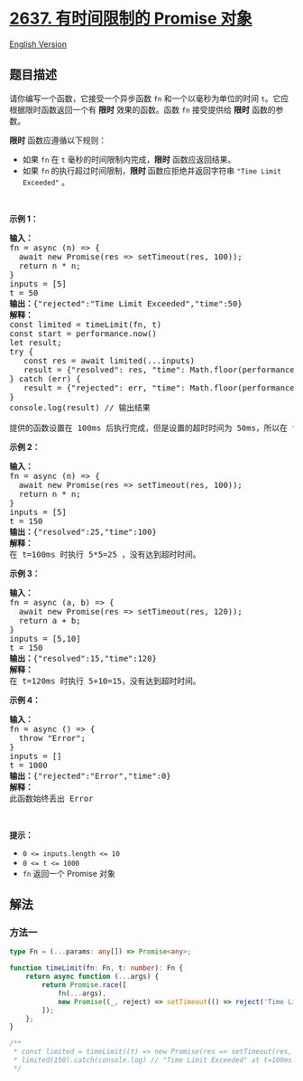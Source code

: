 # [2637. 有时间限制的 Promise 对象](https://leetcode.cn/problems/promise-time-limit)

[English Version](/solution/2600-2699/2637.Promise%20Time%20Limit/README_EN.md)

<!-- tags: -->

## 题目描述

<!-- 这里写题目描述 -->

<p>请你编写一个函数，它接受一个异步函数 <code>fn</code>&nbsp;和一个以毫秒为单位的时间 <code>t</code>。它应根据限时函数返回一个有 <strong>限时</strong> 效果的函数。函数 <code>fn</code> 接受提供给 <strong>限时</strong> 函数的参数。</p>

<p><strong>限时</strong> 函数应遵循以下规则：</p>

<ul>
	<li>如果 <code>fn</code> 在 <code>t</code> 毫秒的时间限制内完成，<strong>限时</strong> 函数应返回结果。</li>
	<li>如果 <code>fn</code> 的执行超过时间限制，<strong>限时&nbsp;</strong>函数应拒绝并返回字符串 <code>"Time Limit Exceeded"</code> 。</li>
</ul>

<p>&nbsp;</p>

<p><b>示例 1：</b></p>

<pre>
<strong>输入：</strong>
fn = async (n) =&gt; { 
&nbsp; await new Promise(res =&gt; setTimeout(res, 100)); 
&nbsp; return n * n; 
}
inputs = [5]
t = 50
<strong>输出：</strong>{"rejected":"Time Limit Exceeded","time":50}
<strong>解释：</strong>
const limited = timeLimit(fn, t)
const start = performance.now()
let result;
try {
&nbsp; &nbsp;const res = await limited(...inputs)
&nbsp; &nbsp;result = {"resolved": res, "time": Math.floor(performance.now() - start)};
} catch (err) {
&nbsp;  result = {"rejected": err, "time": Math.floor(performance.now() - start)};
}
console.log(result) // 输出结果
<b>
</b>提供的函数设置在 100ms 后执行完成，但是设置的超时时间为 50ms，所以在 t=50ms 时拒绝因为达到了超时时间。
</pre>

<p><b>示例 2：</b></p>

<pre>
<strong>输入：</strong>
fn = async (n) =&gt; { 
&nbsp; await new Promise(res =&gt; setTimeout(res, 100)); 
&nbsp; return n * n; 
}
inputs = [5]
t = 150
<strong>输出：</strong>{"resolved":25,"time":100}
<strong>解释：</strong>
在 t=100ms 时执行 5*5=25 ，没有达到超时时间。
</pre>

<p><b>示例 3：</b></p>

<pre>
<strong>输入：</strong>
fn = async (a, b) =&gt; { 
&nbsp; await new Promise(res =&gt; setTimeout(res, 120)); 
&nbsp; return a + b; 
}
inputs = [5,10]
t = 150
<strong>输出：</strong>{"resolved":15,"time":120}
<strong>解释：</strong><b>
</b>在 t=120ms 时执行 5+10=15，没有达到超时时间。
</pre>

<p><b>示例 4：</b></p>

<pre>
<strong>输入：</strong>
fn = async () =&gt; { 
&nbsp; throw "Error";
}
inputs = []
t = 1000
<strong>输出：</strong>{"rejected":"Error","time":0}
<strong>解释：</strong>
此函数始终丢出 Error</pre>

<p>&nbsp;</p>

<p><b>提示：</b></p>

<ul>
	<li><code>0 &lt;= inputs.length &lt;= 10</code></li>
	<li><code>0 &lt;= t &lt;= 1000</code></li>
	<li><code>fn</code> 返回一个 Promise 对象</li>
</ul>

## 解法

### 方法一

<!-- tabs:start -->

```ts
type Fn = (...params: any[]) => Promise<any>;

function timeLimit(fn: Fn, t: number): Fn {
    return async function (...args) {
        return Promise.race([
            fn(...args),
            new Promise((_, reject) => setTimeout(() => reject('Time Limit Exceeded'), t)),
        ]);
    };
}

/**
 * const limited = timeLimit((t) => new Promise(res => setTimeout(res, t)), 100);
 * limited(150).catch(console.log) // "Time Limit Exceeded" at t=100ms
 */
```

<!-- tabs:end -->

<!-- end -->

